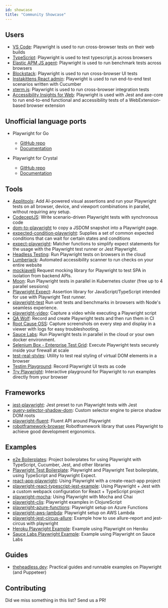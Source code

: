 ```yaml
---
id: showcase
title: "Community Showcase"
---
```


## Users

* [VS Code](https://github.com/microsoft/vscode): Playwright is used to run cross-browser tests on their web builds
* [TypeScript](https://github.com/microsoft/TypeScript): Playwright is used to test typescript.js across browsers
* [Elastic APM JS agent](https://github.com/elastic/apm-agent-rum-js): Playwright is used to run benchmark tests across browsers
* [Blockstack](https://github.com/blockstack/ux): Playwright is used to run cross-browser UI tests
* [Instakittens React admin](https://github.com/fredericbonnet/instakittens-react-admin): Playwright is used to run end-to-end test scenarios written with Cucumber
* [xterm.js](https://github.com/xtermjs/xterm.js): Playwright is used to run cross-browser integration tests
* [Accessibility Insights for Web](https://github.com/microsoft/accessibility-insights-web): Playwright is used with Jest and axe-core to run end-to-end functional and accessibility tests of a WebExtension-based browser extension

## Unofficial language ports

* Playwright for Go
  * [GitHub repo](https://github.com/mxschmitt/playwright-go)
  * [Documentation](https://pkg.go.dev/github.com/mxschmitt/playwright-go?tab=doc)

* Playwright for Crystal
  * [GitHub repo](https://github.com/naqvis/playwright-cr)
  * [Documentation](https://naqvis.github.io/playwright-cr/)

## Tools

* [Applitools](https://applitools.com): Add AI-powered visual assertions and run your Playwright tests on all browser, device, and viewport combinations in parallel, without requiring any setup.
* [CodeceptJS](https://github.com/Codeception/CodeceptJS): Write scenario-driven Playwright tests with synchronous code
* [dom-to-playwright](https://github.com/Xiphe/dom-to-playwright) to copy a JSDOM snapshot into a Playwright page.
* [expected-condition-playwright](https://github.com/elaichenkov/expected-condition-playwright): Supplies a set of common expected conditions that can wait for certain states and conditions
* [expect-playwright](https://github.com/playwright-community/expect-playwright): Matcher functions to simplify expect statements for the usage with the Playwright test runner or Jest Playwright.
* [Headless Testing](https://headlesstesting.com/support/start/playwright.html): Run Playwright tests on browsers in the cloud
* [Lumberjack](https://github.com/JakePartusch/lumberjack): Automated accessibility scanner to run checks on your entire website
* [mockiavelli](https://github.com/HLTech/mockiavelli) Request mocking library for Playwright to test SPA in isolation from backend APIs.
* [Moon](https://github.com/aerokube/moon): Run Playwright tests in parallel in Kubernetes cluster (free up to 4 parallel sessions)
* [Playwright Expect](https://github.com/elaichenkov/playwright-expect): Assertion library for JavaScript/TypeScript intended for use with Playwright Test runner.
* [playwright-test](https://github.com/hugomrdias/playwright-test) Run unit tests and benchmarks in browsers with Node's seamless experience.
* [playwright-video](https://github.com/qawolf/playwright-video): Capture a video while executing a Playwright script
* [QA Wolf](https://github.com/qawolf/qawolf): Record and create Playwright tests and then run them in CI
* [Root Cause OSS](https://github.com/testimio/root-cause): Capture screenshots on every step and display in a viewer with logs for easy troubleshooting.
* [Sauce Labs](https://saucelabs.com/platform/automation-tools/playwright): Run Playwright tests in parallel in the cloud or your own docker environment.
* [Selenium Box - Enterprise Test Grid](https://seleniumbox.com): Execute Playwright tests securely inside your firewall at scale
* [test-real-styles](https://github.com/Xiphe/test-real-styles): Utility to test real styling of virtual DOM elements in a browser
* [Testim Playground](https://www.testim.io/playground/): Record Playwright UI tests as code
* [Try Playwright](https://try.playwright.tech/): Interactive playground for Playwright to run examples directly from your browser

## Frameworks

* [jest-playwright](https://github.com/mmarkelov/jest-playwright): Jest preset to run Playwright tests with Jest
* [query-selector-shadow-dom](https://github.com/Georgegriff/query-selector-shadow-dom): Custom selector engine to pierce shadow DOM roots
* [playwright-fluent](https://github.com/hdorgeval/playwright-fluent): Fluent API around Playwright
* [robotframework-browser](https://robotframework-browser.org/) Robotframework library that uses Playwright to achieve good development ergonomics.

## Examples

* [e2e Boilerplates](https://github.com/e2e-boilerplate?utf8=%E2%9C%93&q=playwright): Project boilerplates for using Playwright with TypeScript, Cucumber, Jest, and other libraries
* [Playwright Test Boilerplate](https://github.com/elaichenkov/playwright-test-boilerplate): Playwright and Playwright Test boilerplate, using TypeScript and Playwright Expect.
* [react-app-playwright](https://github.com/KyleADay/react-app-playwright): Using Playwright with a create-react-app project
* [playwright-react-typescript-jest-example](https://github.com/azemetre/playwright-react-typescript-jest-example): Using Playwright + Jest with a custom webpack configuration for React + TypeScript project
* [playwright-mocha](https://github.com/roggerfe/playwright-mocha): Using Playwright with Mocha and Chai
* [playwright-cljs](https://github.com/apeckham/playwright-cljs): Playwright examples in ClojureScript
* [playwright-azure-functions](https://github.com/arjun27/playwright-azure-functions): Playwright setup on Azure Functions
* [playwright-aws-lambda](https://github.com/austinkelleher/playwright-aws-lambda): Playwright setup on AWS Lambda
* [playwright-jest-circus-allure](https://github.com/d-shch/playwright-jest-circus-allure): Example how to use allure-report and jest-circus with playwright
* [Heroku Playwright Example](https://github.com/mxschmitt/heroku-playwright-example): Example using Playwright on Heroku
* [Sauce Labs Playwright Example](https://github.com/saucelabs/saucectl-playwright-example): Example using Playwright on Sauce Labs

## Guides

* [theheadless.dev](https://theheadless.dev): Practical guides and runnable examples on Playwright (and Puppeteer)

## Contributing

Did we miss something in this list? Send us a PR!
